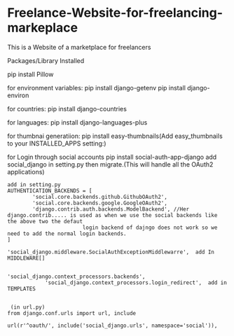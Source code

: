 # Freelance-Website-for-freelancing-markeplace
This is a Website of a marketplace for freelancers


Packages/Library Installed

pip install Pillow

for environment variables:
	pip install django-getenv
	pip install django-environ

for countries:
	pip install django-countries

for languages:
	pip install django-languages-plus

for thumbnai generatiion:
	pip install easy-thumbnails(Add easy_thumbnails to your INSTALLED_APPS setting:)

for Login through social accounts
	pip install social-auth-app-django
	add social_django in setting.py
	then migrate.(This will handle all the OAuth2 applications)

	add in setting.py
	AUTHENTICATION_BACKENDS = [
    		'social.core.backends.github.GithubOAuth2',
    		'social.core.backends.google.GoogleOAuth2',
    		'django.contrib.auth.backends.ModelBackend', //Her django.contrib..... is used as when we use the social backends like the above two the defaut 
							login backend of dajngo does not work so we need to add the normal login backends.
	]

	'social_django.middleware.SocialAuthExceptionMiddlewarre',  add In MIDDLEWARE[]


	'social_django.context_processors.backends',
                'social_django.context_processors.login_redirect',  add in TEMPLATES


	 (in url.py)
	from django.conf.urls import url, include  

	url(r'^oauth/', include('social_django.urls', namespace='social')),